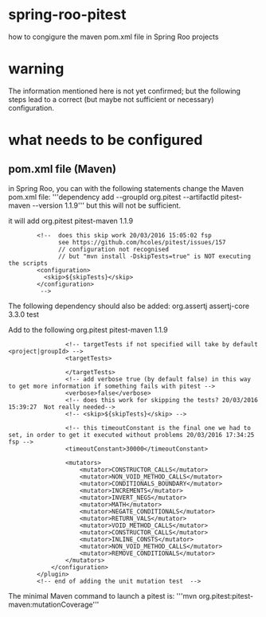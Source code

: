# spring-roo-pitest
how to congigure the maven pom.xml file in Spring Roo projects

# warning
The information mentioned here is not yet confirmed; but the following steps lead to a correct (but maybe not sufficient or necessary) configuration.

# what needs to be configured
## pom.xml file (Maven)

in Spring Roo, you can with the following statements change the Maven pom.xml file:
'''dependency add --groupId org.pitest --artifactId pitest-maven --version 1.1.9'''
but this will not be sufficient.

it will add
  <dependencies>
        <dependency>
            <groupId>org.pitest</groupId>
            <artifactId>pitest-maven</artifactId>
            <version>1.1.9</version>
        </dependency>
  </dependencies>

            <!--  does this skip work 20/03/2016 15:05:02 fsp
                  see https://github.com/hcoles/pitest/issues/157
                  // configuration not recognised
                  // but "mvn install -DskipTests=true" is NOT executing the scripts 
            <configuration> 
              <skip>${skipTests}</skip> 
            </configuration>            
             -->

The following dependency should also be added:
        <dependency>
            <groupId>org.assertj</groupId>
            <artifactId>assertj-core</artifactId>
            <version>3.3.0</version>
            <scope>test</scope>
        </dependency>        



Add to <build> <plugins> the following
<build>
        <plugins>
            <!-- fsp 20/03/2016 12:38:49, this can not be added by commands in Roo -->
            <!-- start for adding the unit mutation test  -->
            <plugin>
                <groupId>org.pitest</groupId>
                <artifactId>pitest-maven</artifactId>
                <version>1.1.9</version>
                <configuration>
                    <!-- targetClasses if not specified will take by default <project|groupId> -->
                    <targetClasses>
<!--                         <param>training.mvnpitest01*</param>
 -->                    </targetClasses>
                    
                    <!-- targetTests if not specified will take by default <project|groupId> -->
                    <targetTests>
<!--                         <param>training.mvnpitest01*</param> 
 -->
                    </targetTests>
                    <!-- add verbose true (by default false) in this way to get more information if something fails with pitest -->
                    <verbose>false</verbose>
                    <!-- does this work for skipping the tests? 20/03/2016 15:39:27  Not really needed-->
                    <!-- <skip>${skipTests}</skip> -->

                    <!-- this timeoutConstant is the final one we had to set, in order to get it executed without problems 20/03/2016 17:34:25 fsp -->
                    <timeoutConstant>30000</timeoutConstant>

                    <mutators>
                        <mutator>CONSTRUCTOR_CALLS</mutator>
                        <mutator>NON_VOID_METHOD_CALLS</mutator>
                        <mutator>CONDITIONALS_BOUNDARY</mutator>
                        <mutator>INCREMENTS</mutator>
                        <mutator>INVERT_NEGS</mutator>
                        <mutator>MATH</mutator>
                        <mutator>NEGATE_CONDITIONALS</mutator>
                        <mutator>RETURN_VALS</mutator>
                        <mutator>VOID_METHOD_CALLS</mutator>
                        <mutator>CONSTRUCTOR_CALLS</mutator>
                        <mutator>INLINE_CONSTS</mutator>
                        <mutator>NON_VOID_METHOD_CALLS</mutator>
                        <mutator>REMOVE_CONDITIONALS</mutator>
                    </mutators>
                </configuration>
            </plugin>
            <!-- end of adding the unit mutation test  -->


The minimal Maven command to launch a pitest is:
'''mvn org.pitest:pitest-maven:mutationCoverage'''







